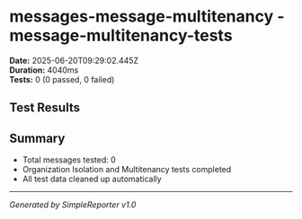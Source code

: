 # messages-message-multitenancy - message-multitenancy-tests

**Date:** 2025-06-20T09:29:02.445Z  
**Duration:** 4040ms  
**Tests:** 0 (0 passed, 0 failed)

## Test Results



## Summary

- Total messages tested: 0
- Organization Isolation and Multitenancy tests completed
- All test data cleaned up automatically

---
*Generated by SimpleReporter v1.0*
